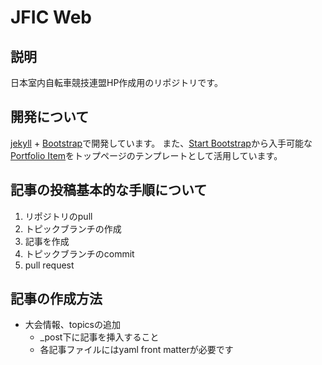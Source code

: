 # JFIC Web

## 説明

日本室内自転車競技連盟HP作成用のリポジトリです。

## 開発について

[jekyll] + [Bootstrap]で開発しています。
また、[Start Bootstrap]から入手可能な
[Portfolio Item]をトップページのテンプレートとして活用しています。


## 記事の投稿基本的な手順について

1.  リポジトリのpull
2.  トピックブランチの作成
3.  記事を作成
4.  トピックブランチのcommit
5.  pull request

## 記事の作成方法

-   大会情報、topicsの追加
    -   \_post下に記事を挿入すること
    -   各記事ファイルにはyaml front matterが必要です

[jekyll]:http://jekyllrb.com/
[Portfolio Item]:http://startbootstrap.com/template-overviews/portfolio-item/
[Bootstrap]:http://getbootstrap.com/
[Start Bootstrap]:http://startbootstrap.com/


